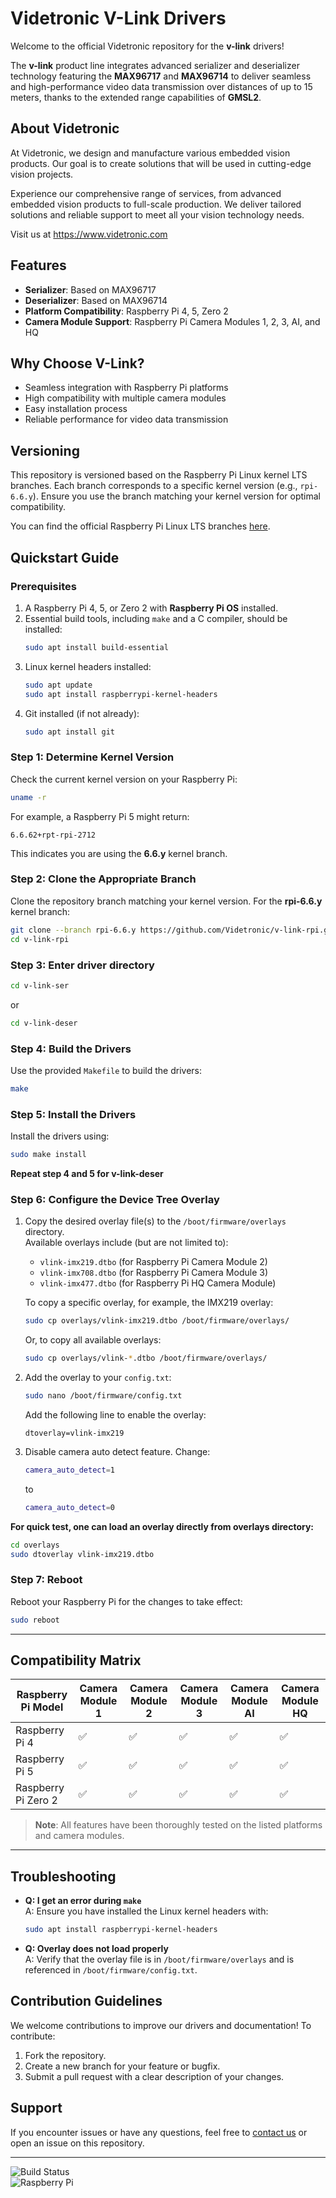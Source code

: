 # Videtronic V-Link Drivers

Welcome to the official Videtronic repository for the **v-link** drivers!  

The **v-link** product line integrates advanced serializer and deserializer technology featuring the **MAX96717** and **MAX96714** to deliver seamless and high-performance video data transmission over distances of up to 15 meters, thanks to the extended range capabilities of **GMSL2**.

## About Videtronic
At Videtronic, we design and manufacture various embedded vision products. Our goal is to create solutions that will be used in cutting-edge vision projects.

Experience our comprehensive range of services, from advanced embedded vision products to full-scale production. We deliver tailored solutions and reliable support to meet all your vision technology needs.

Visit us at https://www.videtronic.com

## Features
- **Serializer**: Based on MAX96717
- **Deserializer**: Based on MAX96714
- **Platform Compatibility**: Raspberry Pi 4, 5, Zero 2
- **Camera Module Support**: Raspberry Pi Camera Modules 1, 2, 3, AI, and HQ

## Why Choose V-Link?
- Seamless integration with Raspberry Pi platforms
- High compatibility with multiple camera modules
- Easy installation process
- Reliable performance for video data transmission

## Versioning
This repository is versioned based on the Raspberry Pi Linux kernel LTS branches. Each branch corresponds to a specific kernel version (e.g., `rpi-6.6.y`). Ensure you use the branch matching your kernel version for optimal compatibility.

You can find the official Raspberry Pi Linux LTS branches [here](https://github.com/raspberrypi/linux).


## Quickstart Guide

### Prerequisites
1. A Raspberry Pi 4, 5, or Zero 2 with **Raspberry Pi OS** installed.  
2. Essential build tools, including ```make``` and a C compiler, should be installed:
   ```bash
   sudo apt install build-essential
   ```
3. Linux kernel headers installed:
   ```bash
   sudo apt update
   sudo apt install raspberrypi-kernel-headers
   ```
4. Git installed (if not already):
   ```bash
   sudo apt install git
   ```

### Step 1: Determine Kernel Version
Check the current kernel version on your Raspberry Pi:
```bash
uname -r
```
For example, a Raspberry Pi 5 might return:
```
6.6.62+rpt-rpi-2712
```
This indicates you are using the **6.6.y** kernel branch.

### Step 2: Clone the Appropriate Branch
Clone the repository branch matching your kernel version. For the **rpi-6.6.y** kernel branch:
```bash
git clone --branch rpi-6.6.y https://github.com/Videtronic/v-link-rpi.git
cd v-link-rpi
```
### Step 3: Enter driver directory
```bash
cd v-link-ser
```
or
```bash
cd v-link-deser
```

### Step 4: Build the Drivers 
Use the provided `Makefile` to build the drivers:
```bash
make
```

### Step 5: Install the Drivers 
Install the drivers using:
```bash
sudo make install
```
**Repeat step 4 and 5 for v-link-deser**  

### Step 6: Configure the Device Tree Overlay
1. Copy the desired overlay file(s) to the `/boot/firmware/overlays` directory.  
Available overlays include (but are not limited to):
   * ```vlink-imx219.dtbo``` (for Raspberry Pi Camera Module 2)
   * ```vlink-imx708.dtbo``` (for Raspberry Pi Camera Module 3)
   * ```vlink-imx477.dtbo``` (for Raspberry Pi HQ Camera Module)  

   To copy a specific overlay, for example, the IMX219 overlay:  
   ```bash
   sudo cp overlays/vlink-imx219.dtbo /boot/firmware/overlays/
   ```  
   Or, to copy all available overlays:
   ```bash
   sudo cp overlays/vlink-*.dtbo /boot/firmware/overlays/
   ```
2. Add the overlay to your `config.txt`:
   ```bash
   sudo nano /boot/firmware/config.txt
   ```
   Add the following line to enable the overlay:
   ```
   dtoverlay=vlink-imx219
   ```
3. Disable camera auto detect feature. Change:
   ```bash
   camera_auto_detect=1
   ```
   to
   ```bash
   camera_auto_detect=0
   ```

**For quick test, one can load an overlay directly from overlays directory:**
```bash
cd overlays
sudo dtoverlay vlink-imx219.dtbo
```

### Step 7: Reboot
Reboot your Raspberry Pi for the changes to take effect:
```bash
sudo reboot
```

---

## Compatibility Matrix

| Raspberry Pi Model | Camera Module 1 | Camera Module 2 | Camera Module 3 | Camera Module AI | Camera Module HQ |  
|---------------------|-----------------|-----------------|-----------------|------------------|------------------|  
| Raspberry Pi 4     | ✅               | ✅               | ✅               | ✅                | ✅                |  
| Raspberry Pi 5     | ✅               | ✅               | ✅               | ✅                | ✅                |  
| Raspberry Pi Zero 2| ✅               | ✅               | ✅               | ✅                | ✅                |  

> **Note**: All features have been thoroughly tested on the listed platforms and camera modules.

---

## Troubleshooting

- **Q: I get an error during `make`**  
  A: Ensure you have installed the Linux kernel headers with:  
  ```bash
  sudo apt install raspberrypi-kernel-headers
  ```  

- **Q: Overlay does not load properly**  
  A: Verify that the overlay file is in `/boot/firmware/overlays` and is referenced in `/boot/firmware/config.txt`.


## Contribution Guidelines
We welcome contributions to improve our drivers and documentation! To contribute:
1. Fork the repository.
2. Create a new branch for your feature or bugfix.
3. Submit a pull request with a clear description of your changes.

## Support
If you encounter issues or have any questions, feel free to [contact us](https://www.videtronic.pl) or open an issue on this repository.

---

![Build Status](https://img.shields.io/badge/build-passing-brightgreen)  
![Raspberry Pi](https://img.shields.io/badge/RaspberryPi-4%2C5%2CZero2-blue)